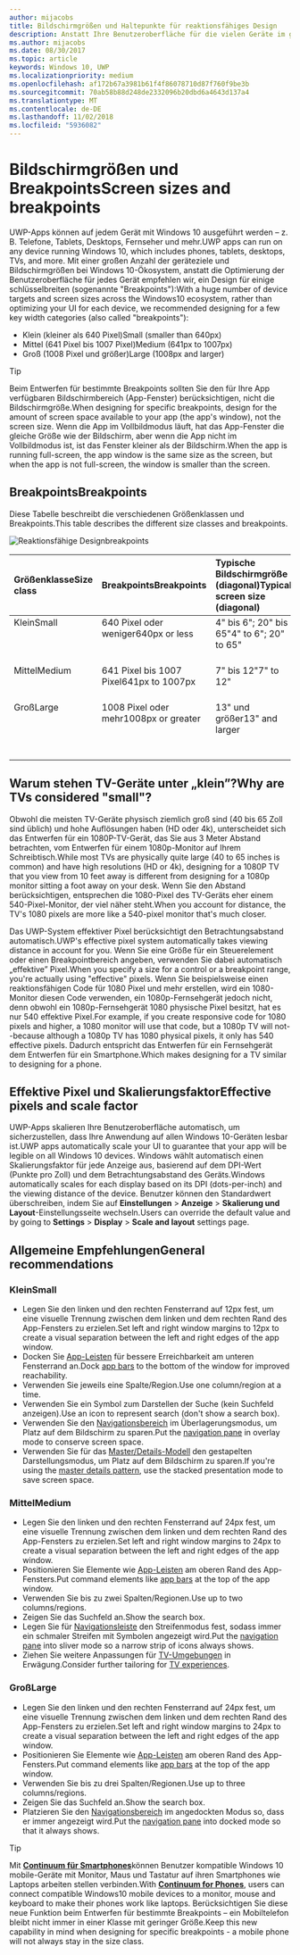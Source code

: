 ```yaml
---
author: mijacobs
title: Bildschirmgrößen und Haltepunkte für reaktionsfähiges Design
description: Anstatt Ihre Benutzeroberfläche für die vielen Geräte im gesamten Windows 10-Ökosystem zu optimieren, empfehlen wir, ein Design für einige Schlüsselbreiten (sogenannte Breakpoints) zu erstellen.
ms.author: mijacobs
ms.date: 08/30/2017
ms.topic: article
keywords: Windows 10, UWP
ms.localizationpriority: medium
ms.openlocfilehash: af172b67a3981b61f4f86078710d87f760f9be3b
ms.sourcegitcommit: 70ab58b88d248de2332096b20dbd6a4643d137a4
ms.translationtype: MT
ms.contentlocale: de-DE
ms.lasthandoff: 11/02/2018
ms.locfileid: "5936082"
---
```

#  <a name="screen-sizes-and-breakpoints"></a><span data-ttu-id="cfc23-104">Bildschirmgrößen und Breakpoints</span><span class="sxs-lookup"><span data-stu-id="cfc23-104">Screen sizes and breakpoints</span></span>

<span data-ttu-id="cfc23-105">UWP-Apps können auf jedem Gerät mit Windows 10 ausgeführt werden – z. B. Telefone, Tablets, Desktops, Fernseher und mehr.</span><span class="sxs-lookup"><span data-stu-id="cfc23-105">UWP apps can run on any device running Windows 10, which includes phones, tablets, desktops, TVs, and more.</span></span> <span data-ttu-id="cfc23-106">Mit einer großen Anzahl der geräteziele und Bildschirmgrößen bei Windows 10-Ökosystem, anstatt die Optimierung der Benutzeroberfläche für jedes Gerät empfehlen wir, ein Design für einige schlüsselbreiten (sogenannte "Breakpoints"):</span><span class="sxs-lookup"><span data-stu-id="cfc23-106">With a huge number of device targets and screen sizes across the Windows10 ecosystem, rather than optimizing your UI for each device, we recommended designing for a few key width categories (also called "breakpoints"):</span></span> 
- <span data-ttu-id="cfc23-107">Klein (kleiner als 640 Pixel)</span><span class="sxs-lookup"><span data-stu-id="cfc23-107">Small (smaller than 640px)</span></span>
- <span data-ttu-id="cfc23-108">Mittel (641 Pixel bis 1007 Pixel)</span><span class="sxs-lookup"><span data-stu-id="cfc23-108">Medium (641px to 1007px)</span></span>
- <span data-ttu-id="cfc23-109">Groß (1008 Pixel und größer)</span><span class="sxs-lookup"><span data-stu-id="cfc23-109">Large (1008px and larger)</span></span>

> [!TIP]
> <span data-ttu-id="cfc23-110">Beim Entwerfen für bestimmte Breakpoints sollten Sie den für Ihre App verfügbaren Bildschirmbereich (App-Fenster) berücksichtigen, nicht die Bildschirmgröße.</span><span class="sxs-lookup"><span data-stu-id="cfc23-110">When designing for specific breakpoints, design for the amount of screen space available to your app (the app's window), not the screen size.</span></span> <span data-ttu-id="cfc23-111">Wenn die App im Vollbildmodus läuft, hat das App-Fenster die gleiche Größe wie der Bildschirm, aber wenn die App nicht im Vollbildmodus ist, ist das Fenster kleiner als der Bildschirm.</span><span class="sxs-lookup"><span data-stu-id="cfc23-111">When the app is running full-screen, the app window is the same size as the screen, but when the app is not full-screen, the window is smaller than the screen.</span></span>

## <a name="breakpoints"></a><span data-ttu-id="cfc23-112">Breakpoints</span><span class="sxs-lookup"><span data-stu-id="cfc23-112">Breakpoints</span></span>
<span data-ttu-id="cfc23-113">Diese Tabelle beschreibt die verschiedenen Größenklassen und Breakpoints.</span><span class="sxs-lookup"><span data-stu-id="cfc23-113">This table describes the different size classes and breakpoints.</span></span>

![Reaktionsfähige Designbreakpoints](images/breakpoints/size-classes.svg)

<table>
<thead>
<tr class="header">
<th align="left"><span data-ttu-id="cfc23-115">Größenklasse</span><span class="sxs-lookup"><span data-stu-id="cfc23-115">Size class</span></span></th>
<th align="left"><span data-ttu-id="cfc23-116">Breakpoints</span><span class="sxs-lookup"><span data-stu-id="cfc23-116">Breakpoints</span></span></th>
<th align="left"><span data-ttu-id="cfc23-117">Typische Bildschirmgröße (diagonal)</span><span class="sxs-lookup"><span data-stu-id="cfc23-117">Typical screen size (diagonal)</span></span></th>
<th align="left"><span data-ttu-id="cfc23-118">Geräte</span><span class="sxs-lookup"><span data-stu-id="cfc23-118">Devices</span></span></th>
<th align="left"><span data-ttu-id="cfc23-119">Fenstergrößen</span><span class="sxs-lookup"><span data-stu-id="cfc23-119">Window sizes</span></span></th>
</tr>
</thead>
<tbody>
<tr class="even">
<td style="vertical-align:top;"><span data-ttu-id="cfc23-120">Klein</span><span class="sxs-lookup"><span data-stu-id="cfc23-120">Small</span></span></td>
<td style="vertical-align:top;"><span data-ttu-id="cfc23-121">640 Pixel oder weniger</span><span class="sxs-lookup"><span data-stu-id="cfc23-121">640px or less</span></span></td>
<td style="vertical-align:top;"><span data-ttu-id="cfc23-122">4&quot; bis 6&quot;; 20&quot; bis 65&quot;</span><span class="sxs-lookup"><span data-stu-id="cfc23-122">4&quot; to 6&quot;; 20&quot; to 65&quot;</span></span></td>
<td style="vertical-align:top;"><span data-ttu-id="cfc23-123">Smartphones, TV-Geräte</span><span class="sxs-lookup"><span data-stu-id="cfc23-123">Phones, TVs</span></span></td>
<td style="vertical-align:top;"><span data-ttu-id="cfc23-124">320 x 569, 360 x 640, 480 x 854</span><span class="sxs-lookup"><span data-stu-id="cfc23-124">320x569, 360x640, 480x854</span></span></td>
</tr>
<tr class="odd">
<td style="vertical-align:top;"><span data-ttu-id="cfc23-125">Mittel</span><span class="sxs-lookup"><span data-stu-id="cfc23-125">Medium</span></span></td>
<td style="vertical-align:top;"><span data-ttu-id="cfc23-126">641 Pixel bis 1007 Pixel</span><span class="sxs-lookup"><span data-stu-id="cfc23-126">641px to 1007px</span></span></td>
<td style="vertical-align:top;"><span data-ttu-id="cfc23-127">7&quot; bis 12&quot;</span><span class="sxs-lookup"><span data-stu-id="cfc23-127">7&quot; to 12&quot;</span></span></td>
<td style="vertical-align:top;"><span data-ttu-id="cfc23-128">Phablets, Tablets</span><span class="sxs-lookup"><span data-stu-id="cfc23-128">Phablets, tablets</span></span></td>
<td style="vertical-align:top;"><span data-ttu-id="cfc23-129">960 x 540</span><span class="sxs-lookup"><span data-stu-id="cfc23-129">960x540</span></span></td>
</tr>
<tr class="even">
<td style="vertical-align:top;"><span data-ttu-id="cfc23-130">Groß</span><span class="sxs-lookup"><span data-stu-id="cfc23-130">Large</span></span></td>
<td style="vertical-align:top;"><span data-ttu-id="cfc23-131">1008 Pixel oder mehr</span><span class="sxs-lookup"><span data-stu-id="cfc23-131">1008px or greater</span></span></td>
<td style="vertical-align:top;"><span data-ttu-id="cfc23-132">13&quot; und größer</span><span class="sxs-lookup"><span data-stu-id="cfc23-132">13&quot; and larger</span></span></td>
<td style="vertical-align:top;"><span data-ttu-id="cfc23-133">PCs, Laptops, Surface Hubs</span><span class="sxs-lookup"><span data-stu-id="cfc23-133">PCs, laptops, Surface Hubs</span></span></td>
<td style="vertical-align:top;"><span data-ttu-id="cfc23-134">1024 x 640, 1366 x 768, 1920 x 1080</span><span class="sxs-lookup"><span data-stu-id="cfc23-134">1024x640, 1366x768, 1920x1080</span></span></td>
</tr>
</tbody>
</table>

## <a name="why-are-tvs-considered-small"></a><span data-ttu-id="cfc23-135">Warum stehen TV-Geräte unter „klein”?</span><span class="sxs-lookup"><span data-stu-id="cfc23-135">Why are TVs considered "small"?</span></span> 

<span data-ttu-id="cfc23-136">Obwohl die meisten TV-Geräte physisch ziemlich groß sind (40 bis 65 Zoll sind üblich) und hohe Auflösungen haben (HD oder 4k), unterscheidet sich das Entwerfen für ein 1080P-TV-Gerät, das Sie aus 3 Meter Abstand betrachten, vom Entwerfen für einem 1080p-Monitor auf Ihrem Schreibtisch.</span><span class="sxs-lookup"><span data-stu-id="cfc23-136">While most TVs are physically quite large (40 to 65 inches is common) and have high resolutions (HD or 4k), designing for a 1080P TV that you view from 10 feet away is different from designing for a 1080p monitor sitting a foot away on your desk.</span></span> <span data-ttu-id="cfc23-137">Wenn Sie den Abstand berücksichtigen, entsprechen die 1080-Pixel des TV-Geräts eher einem 540-Pixel-Monitor, der viel näher steht.</span><span class="sxs-lookup"><span data-stu-id="cfc23-137">When you account for distance, the TV's 1080 pixels are more like a 540-pixel monitor that's much closer.</span></span>

<span data-ttu-id="cfc23-138">Das UWP-System effektiver Pixel berücksichtigt den Betrachtungsabstand automatisch.</span><span class="sxs-lookup"><span data-stu-id="cfc23-138">UWP's effective pixel system automatically takes viewing distance in account for you.</span></span> <span data-ttu-id="cfc23-139">Wenn Sie eine Größe für ein Steuerelement oder einen Breakpointbereich angeben, verwenden Sie dabei automatisch „effektive” Pixel.</span><span class="sxs-lookup"><span data-stu-id="cfc23-139">When you specify a size for a control or a breakpoint range, you're actually using "effective" pixels.</span></span> <span data-ttu-id="cfc23-140">Wenn Sie beispielsweise einen reaktionsfähigen Code für 1080 Pixel und mehr erstellen, wird ein 1080-Monitor diesen Code verwenden, ein 1080p-Fernsehgerät jedoch nicht, denn obwohl ein 1080p-Fernsehgerät 1080 physische Pixel besitzt, hat es nur 540 effektive Pixel.</span><span class="sxs-lookup"><span data-stu-id="cfc23-140">For example, if you create responsive code for 1080 pixels and higher, a 1080 monitor will use that code, but a 1080p TV will not--because although a 1080p TV has 1080 physical pixels, it only has 540 effective pixels.</span></span> <span data-ttu-id="cfc23-141">Dadurch entspricht das Entwerfen für ein Fernsehgerät dem Entwerfen für ein Smartphone.</span><span class="sxs-lookup"><span data-stu-id="cfc23-141">Which makes designing for a TV similar to designing for a phone.</span></span>

## <a name="effective-pixels-and-scale-factor"></a><span data-ttu-id="cfc23-142">Effektive Pixel und Skalierungsfaktor</span><span class="sxs-lookup"><span data-stu-id="cfc23-142">Effective pixels and scale factor</span></span>

<span data-ttu-id="cfc23-143">UWP-Apps skalieren Ihre Benutzeroberfläche automatisch, um sicherzustellen, dass Ihre Anwendung auf allen Windows 10-Geräten lesbar ist.</span><span class="sxs-lookup"><span data-stu-id="cfc23-143">UWP apps automatically scale your UI to guarantee that your app will be legible on all Windows 10 devices.</span></span> <span data-ttu-id="cfc23-144">Windows wählt automatisch einen Skalierungsfaktor für jede Anzeige aus, basierend auf dem DPI-Wert (Punkte pro Zoll) und dem Betrachtungsabstand des Geräts.</span><span class="sxs-lookup"><span data-stu-id="cfc23-144">Windows automatically scales for each display based on its DPI (dots-per-inch) and the viewing distance of the device.</span></span> <span data-ttu-id="cfc23-145">Benutzer können den Standardwert überschreiben, indem Sie auf **Einstellungen** > **Anzeige** > **Skalierung und Layout**-Einstellungsseite wechseln.</span><span class="sxs-lookup"><span data-stu-id="cfc23-145">Users can override the default value and by going to **Settings** > **Display** > **Scale and layout** settings page.</span></span> 


## <a name="general-recommendations"></a><span data-ttu-id="cfc23-146">Allgemeine Empfehlungen</span><span class="sxs-lookup"><span data-stu-id="cfc23-146">General recommendations</span></span>

### <a name="small"></a><span data-ttu-id="cfc23-147">Klein</span><span class="sxs-lookup"><span data-stu-id="cfc23-147">Small</span></span>
- <span data-ttu-id="cfc23-148">Legen Sie den linken und den rechten Fensterrand auf 12px fest, um eine visuelle Trennung zwischen dem linken und dem rechten Rand des App-Fensters zu erzielen.</span><span class="sxs-lookup"><span data-stu-id="cfc23-148">Set left and right window margins to 12px to create a visual separation between the left and right edges of the app window.</span></span>
- <span data-ttu-id="cfc23-149">Docken Sie [App-Leisten](../controls-and-patterns/app-bars.md) für bessere Erreichbarkeit am unteren Fensterrand an.</span><span class="sxs-lookup"><span data-stu-id="cfc23-149">Dock [app bars](../controls-and-patterns/app-bars.md) to the bottom of the window for improved reachability.</span></span>
- <span data-ttu-id="cfc23-150">Verwenden Sie jeweils eine Spalte/Region.</span><span class="sxs-lookup"><span data-stu-id="cfc23-150">Use one column/region at a time.</span></span>
- <span data-ttu-id="cfc23-151">Verwenden Sie ein Symbol zum Darstellen der Suche (kein Suchfeld anzeigen).</span><span class="sxs-lookup"><span data-stu-id="cfc23-151">Use an icon to represent search (don't show a search box).</span></span>
- <span data-ttu-id="cfc23-152">Verwenden Sie den [Navigationsbereich](../controls-and-patterns/navigationview.md) im Überlagerungsmodus, um Platz auf dem Bildschirm zu sparen.</span><span class="sxs-lookup"><span data-stu-id="cfc23-152">Put the [navigation pane](../controls-and-patterns/navigationview.md) in overlay mode to conserve screen space.</span></span>
- <span data-ttu-id="cfc23-153">Verwenden Sie für das [Master/Details-Modell](../controls-and-patterns/master-details.md) den gestapelten Darstellungsmodus, um Platz auf dem Bildschirm zu sparen.</span><span class="sxs-lookup"><span data-stu-id="cfc23-153">If you're using the [master details pattern](../controls-and-patterns/master-details.md), use the stacked presentation mode to save screen space.</span></span>

### <a name="medium"></a><span data-ttu-id="cfc23-154">Mittel</span><span class="sxs-lookup"><span data-stu-id="cfc23-154">Medium</span></span>
- <span data-ttu-id="cfc23-155">Legen Sie den linken und den rechten Fensterrand auf 24px fest, um eine visuelle Trennung zwischen dem linken und dem rechten Rand des App-Fensters zu erzielen.</span><span class="sxs-lookup"><span data-stu-id="cfc23-155">Set left and right window margins to 24px to create a visual separation between the left and right edges of the app window.</span></span>
- <span data-ttu-id="cfc23-156">Positionieren Sie Elemente wie [App-Leisten](../controls-and-patterns/app-bars.md) am oberen Rand des App-Fensters.</span><span class="sxs-lookup"><span data-stu-id="cfc23-156">Put command elements like [app bars](../controls-and-patterns/app-bars.md) at the top of the app window.</span></span>
- <span data-ttu-id="cfc23-157">Verwenden Sie bis zu zwei Spalten/Regionen.</span><span class="sxs-lookup"><span data-stu-id="cfc23-157">Use up to two columns/regions.</span></span>
- <span data-ttu-id="cfc23-158">Zeigen Sie das Suchfeld an.</span><span class="sxs-lookup"><span data-stu-id="cfc23-158">Show the search box.</span></span>
- <span data-ttu-id="cfc23-159">Legen Sie für [Navigationsleiste](../controls-and-patterns/navigationview.md) den Streifenmodus fest, sodass immer ein schmaler Streifen mit Symbolen angezeigt wird.</span><span class="sxs-lookup"><span data-stu-id="cfc23-159">Put the [navigation pane](../controls-and-patterns/navigationview.md) into sliver mode so a narrow strip of icons always shows.</span></span>
- <span data-ttu-id="cfc23-160">Ziehen Sie weitere Anpassungen für [TV-Umgebungen](http://go.microsoft.com/fwlink/?LinkId=760736) in Erwägung.</span><span class="sxs-lookup"><span data-stu-id="cfc23-160">Consider further tailoring for [TV experiences](http://go.microsoft.com/fwlink/?LinkId=760736).</span></span>

### <a name="large"></a><span data-ttu-id="cfc23-161">Groß</span><span class="sxs-lookup"><span data-stu-id="cfc23-161">Large</span></span>
- <span data-ttu-id="cfc23-162">Legen Sie den linken und den rechten Fensterrand auf 24px fest, um eine visuelle Trennung zwischen dem linken und dem rechten Rand des App-Fensters zu erzielen.</span><span class="sxs-lookup"><span data-stu-id="cfc23-162">Set left and right window margins to 24px to create a visual separation between the left and right edges of the app window.</span></span>
- <span data-ttu-id="cfc23-163">Positionieren Sie Elemente wie [App-Leisten](../controls-and-patterns/app-bars.md) am oberen Rand des App-Fensters.</span><span class="sxs-lookup"><span data-stu-id="cfc23-163">Put command elements like [app bars](../controls-and-patterns/app-bars.md) at the top of the app window.</span></span>
- <span data-ttu-id="cfc23-164">Verwenden Sie bis zu drei Spalten/Regionen.</span><span class="sxs-lookup"><span data-stu-id="cfc23-164">Use up to three columns/regions.</span></span>
- <span data-ttu-id="cfc23-165">Zeigen Sie das Suchfeld an.</span><span class="sxs-lookup"><span data-stu-id="cfc23-165">Show the search box.</span></span>
- <span data-ttu-id="cfc23-166">Platzieren Sie den [Navigationsbereich](../controls-and-patterns/navigationview.md) im angedockten Modus so, dass er immer angezeigt wird.</span><span class="sxs-lookup"><span data-stu-id="cfc23-166">Put the [navigation pane](../controls-and-patterns/navigationview.md) into docked mode so that it always shows.</span></span>

>[!TIP] 
> <span data-ttu-id="cfc23-167">Mit [**Continuum für Smartphones**](http://go.microsoft.com/fwlink/p/?LinkID=699431)können Benutzer kompatible Windows 10 mobile-Geräte mit Monitor, Maus und Tastatur auf ihren Smartphones wie Laptops arbeiten stellen verbinden.</span><span class="sxs-lookup"><span data-stu-id="cfc23-167">With [**Continuum for Phones**](http://go.microsoft.com/fwlink/p/?LinkID=699431), users can connect compatible Windows10 mobile devices to a monitor, mouse and keyboard to make their phones work like laptops.</span></span> <span data-ttu-id="cfc23-168">Berücksichtigen Sie diese neue Funktion beim Entwerfen für bestimmte Breakpoints – ein Mobiltelefon bleibt nicht immer in einer Klasse mit geringer Größe.</span><span class="sxs-lookup"><span data-stu-id="cfc23-168">Keep this new capability in mind when designing for specific breakpoints - a mobile phone will not always stay in the size class.</span></span>


